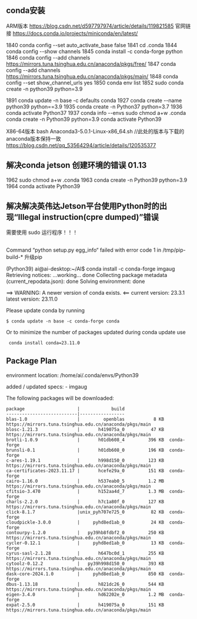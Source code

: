  <!--
 * @Descripttion: 
 * @Author: Jack
 * @Date: 2024-01-24 21:43:31
 * @LastEditors: Jack
 * @LastEditTime: 2024-01-24 21:52:01
-->
## conda安装
ARM版本
https://blog.csdn.net/d597797974/article/details/119821585
官网链接
https://docs.conda.io/projects/miniconda/en/latest/

 1840  conda config --set auto_activate_base false
 1841  cd .conda
 1844  conda config --show channels
 1845  conda install -c conda-forge python
 1846  conda config --add channels https://mirrors.tuna.tsinghua.edu.cn/anaconda/pkgs/free/
 1847  conda config --add channels https://mirrors.tuna.tsinghua.edu.cn/anaconda/pkgs/main/
 1848  conda config --set show_channel_urls yes
 1850  conda env list
 1852  sudo conda create -n python39 python=3.9

 1891  conda update -n base -c defaults conda
 1927  conda create --name python39 python==3.9
 1935  conda create -n Python37 python=3.7
 1936  conda activate Python37
 1937  conda info --envs
  sudo chmod a+w .conda
 conda create -n Python39 python=3.9
  conda activate Python39


X86-64版本
bash Anaconda3-5.0.1-Linux-x86_64.sh
//此处的版本与下载的anaconda版本保持一致
https://blog.csdn.net/qq_53564294/article/details/120535377
 

 
 ## 解决conda jetson 创建环境的错误  01.13
 1962  sudo chmod a+w .conda
 1963  conda create -n Python39 python=3.9
 1964  conda activate Python39

## 解决解决英伟达Jetson平台使用Python时的出现“Illegal instruction(cpre dumped)”错误
需要使用 sudo 运行程序！！！
##
Command “python setup.py egg_info“ failed with error code 1 in /tmp/pip-build-*
升级pip 


(Python39) ai@ai-desktop:~/AI$  conda install -c conda-forge imgaug
Retrieving notices: ...working... done
Collecting package metadata (current_repodata.json): done
Solving environment: done


==> WARNING: A newer version of conda exists. <==
  current version: 23.3.1
  latest version: 23.11.0

Please update conda by running

    $ conda update -n base -c conda-forge conda

Or to minimize the number of packages updated during conda update use

     conda install conda=23.11.0



## Package Plan ##

  environment location: /home/ai/.conda/envs/Python39

  added / updated specs:
    - imgaug


The following packages will be downloaded:

    package                    |            build
    ---------------------------|-----------------
    blas-1.0                   |         openblas           8 KB  https://mirrors.tuna.tsinghua.edu.cn/anaconda/pkgs/main
    blosc-1.21.3               |       h419075a_0          47 KB  https://mirrors.tuna.tsinghua.edu.cn/anaconda/pkgs/main
    brotli-1.0.9               |       h01db608_4         396 KB  conda-forge
    brunsli-0.1                |       h01db608_0         196 KB  conda-forge
    c-ares-1.19.1              |       h998d150_0         123 KB  https://mirrors.tuna.tsinghua.edu.cn/anaconda/pkgs/main
    ca-certificates-2023.11.17 |       hcefe29a_0         151 KB  conda-forge
    cairo-1.16.0               |       h537eab0_5         1.2 MB  https://mirrors.tuna.tsinghua.edu.cn/anaconda/pkgs/main
    cfitsio-3.470              |       h152aa4d_7         1.3 MB  conda-forge
    charls-2.2.0               |       h7c1a80f_0         127 KB  https://mirrors.tuna.tsinghua.edu.cn/anaconda/pkgs/main
    click-8.1.7                |unix_pyh707e725_0          82 KB  conda-forge
    cloudpickle-3.0.0          |     pyhd8ed1ab_0          24 KB  conda-forge
    contourpy-1.2.0            |   py39hb8fdbf2_0         250 KB  https://mirrors.tuna.tsinghua.edu.cn/anaconda/pkgs/main
    cycler-0.12.1              |     pyhd8ed1ab_0          13 KB  conda-forge
    cyrus-sasl-2.1.28          |       h647bc0d_1         255 KB  https://mirrors.tuna.tsinghua.edu.cn/anaconda/pkgs/main
    cytoolz-0.12.2             |   py39h998d150_0         393 KB  https://mirrors.tuna.tsinghua.edu.cn/anaconda/pkgs/main
    dask-core-2024.1.0         |     pyhd8ed1ab_0         850 KB  conda-forge
    dbus-1.13.18               |       h821dc26_0         544 KB  https://mirrors.tuna.tsinghua.edu.cn/anaconda/pkgs/main
    eigen-3.4.0                |       hd62202e_0         1.2 MB  conda-forge
    expat-2.5.0                |       h419075a_0         151 KB  https://mirrors.tuna.tsinghua.edu.cn/anaconda/pkgs/main
